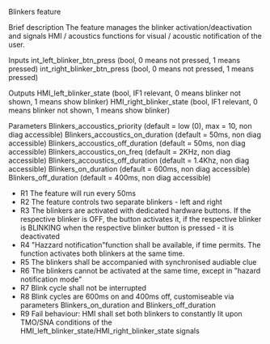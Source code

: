 Blinkers feature

Brief description
The feature manages the blinker activation/deactivation and signals HMI / acoustics functions for visual / acoustic notification of the user.

Inputs
int_left_blinker_btn_press  (bool, 0 means not pressed, 1 means pressed)
int_right_blinker_btn_press (bool, 0 means not pressed, 1 means pressed)

Outputs
HMI_left_blinker_state (bool, IF1 relevant, 0 means blinker not shown, 1 means show blinker)
HMI_right_blinker_state (bool, IF1 relevant, 0 means blinker not shown, 1 means show blinker)

Parameters
Blinkers_accoustics_priority (default = low (0), max = 10, non diag accessible)
Blinkers_accoustics_on_duration (default = 50ms, non diag accessible)
Blinkers_accoustics_off_duration (default = 50ms, non diag accessible)
Blinkers_accoustics_on_freq (default = 2KHz, non diag accessible)
Blinkers_accoustics_off_duration (default = 1.4Khz, non diag accessible)
Blinkers_on_duration (default = 600ms, non diag accessible)
Blinkers_off_duration (default = 400ms, non diag accessible)

* R1 The feature will run every 50ms
* R2 The feature controls two separate blinkers - left and right
* R3 The blinkers are activated with dedicated hardware buttons. If the respective blinker is OFF, the button activates it, if the respective blinker is BLINKING when the respective blinker button is pressed - it is deactivated
* R4 "Hazzard notification"function shall be available, if time permits. The function activates both blinkers at the same time.
* R5 The blinkers shall be accompanied with synchronised audiable clue
* R6 The blinkers cannot be activated at the same time, except in "hazard notification mode"
* R7 Blink cycle shall not be interrupted
* R8 Blink cycles are 600ms on and 400ms off, customiseable via parameters Blinkers_on_duration and Blinkers_off_duration
* R9 Fail behaviour: HMI shall set both blinkers to constantly lit upon TMO/SNA conditions of the HMI_left_blinker_state/HMI_right_blinker_state signals

